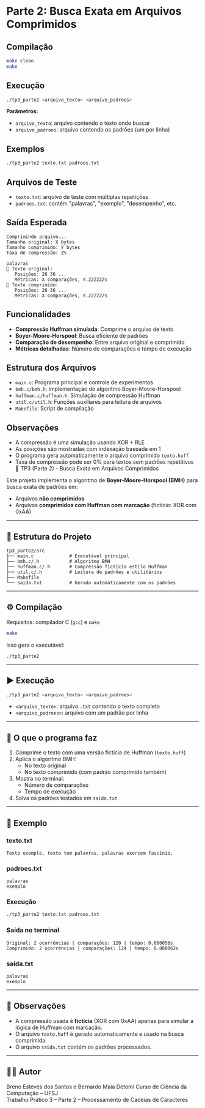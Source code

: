 # Parte 2: Busca Exata em Arquivos Comprimidos

## Compilação

```bash
make clean
make
```

## Execução

```bash
./tp3_parte2 <arquivo_texto> <arquivo_padroes>
```

**Parâmetros:**
- `arquivo_texto`: arquivo contendo o texto onde buscar
- `arquivo_padroes`: arquivo contendo os padrões (um por linha)

## Exemplos

```bash
./tp3_parte2 texto.txt padroes.txt
```

## Arquivos de Teste

- `texto.txt`: arquivo de teste com múltiplas repetições
- `padroes.txt`: contém "palavras", "exemplo", "desempenho", etc.

## Saída Esperada

```
Comprimindo arquivo...
Tamanho original: X bytes
Tamanho comprimido: Y bytes
Taxa de compressão: Z%

palavras
📄 Texto original:
   Posições: 26 36 ...
   Métricas: X comparações, Y.ZZZZZZs
💾 Texto comprimido:
   Posições: 26 36 ...
   Métricas: X comparações, Y.ZZZZZZs
```

## Funcionalidades

- **Compressão Huffman simulada**: Comprime o arquivo de texto
- **Boyer-Moore-Horspool**: Busca eficiente de padrões
- **Comparação de desempenho**: Entre arquivo original e comprimido
- **Métricas detalhadas**: Número de comparações e tempo de execução

## Estrutura dos Arquivos

- `main.c`: Programa principal e controle de experimentos
- `bmh.c/bmh.h`: Implementação do algoritmo Boyer-Moore-Horspool
- `huffman.c/huffman.h`: Simulação de compressão Huffman
- `util.c/util.h`: Funções auxiliares para leitura de arquivos
- `Makefile`: Script de compilação

## Observações

- A compressão é uma simulação usando XOR + RLE
- As posições são mostradas com indexação baseada em 1
- O programa gera automaticamente o arquivo comprimido `texto.huff`
- Taxa de compressão pode ser 0% para textos sem padrões repetitivos 🧩 TP3 (Parte 2) - Busca Exata em Arquivos Comprimidos

Este projeto implementa o algoritmo de **Boyer-Moore-Horspool (BMH)** para busca exata de padrões em:

- Arquivos **não comprimidos**
- Arquivos **comprimidos com Huffman com marcação** (fictício: XOR com 0xAA)

---

## 📂 Estrutura do Projeto

```
tp3_parte2/src
├── main.c             # Executável principal
├── bmh.c/.h           # Algoritmo BMH
├── huffman.c/.h       # Compressão fictícia estilo Huffman
├── util.c/.h          # Leitura de padrões e utilitários
├── Makefile
└── saida.txt          # Gerado automaticamente com os padrões
```

---

## ⚙️ Compilação

Requisitos: compilador C (`gcc`) e `make`

```bash
make
```

Isso gera o executável:

```
./tp3_parte2
```

---

## ▶️ Execução

```bash
./tp3_parte2 <arquivo_texto> <arquivo_padroes>
```

- `<arquivo_texto>`: arquivo `.txt` contendo o texto completo
- `<arquivo_padroes>`: arquivo com um padrão por linha

---

## 🧪 O que o programa faz

1. Comprime o texto com uma versão fictícia de Huffman (`texto.huff`)
2. Aplica o algoritmo BMH:
   - No texto original
   - No texto comprimido (com padrão comprimido também)
3. Mostra no terminal:
   - Número de comparações
   - Tempo de execução
4. Salva os padrões testados em `saida.txt`

---

## 📄 Exemplo

### texto.txt
```
Texto exemplo, texto tem palavras, palavras exercem fascínio.
```

### padroes.txt
```
palavras
exemplo
```

### Execução
```bash
./tp3_parte2 texto.txt padroes.txt
```

### Saída no terminal
```
Original: 2 ocorrências | comparações: 120 | tempo: 0.000058s
Comprimido: 2 ocorrências | comparações: 124 | tempo: 0.000062s
```

### saida.txt
```
palavras
exemplo
```

---

## 📌 Observações

- A compressão usada é **fictícia** (XOR com 0xAA) apenas para simular a lógica de Huffman com marcação.
- O arquivo `texto.huff` é gerado automaticamente e usado na busca comprimida.
- O arquivo `saida.txt` contém os padrões processados.

---

## 👨‍💻 Autor

Breno Esteves dos Santos e Bernardo Maia Detomi 
Curso de Ciência da Computação – UFSJ  
Trabalho Prático 3 – Parte 2 – Processamento de Cadeias de Caracteres
